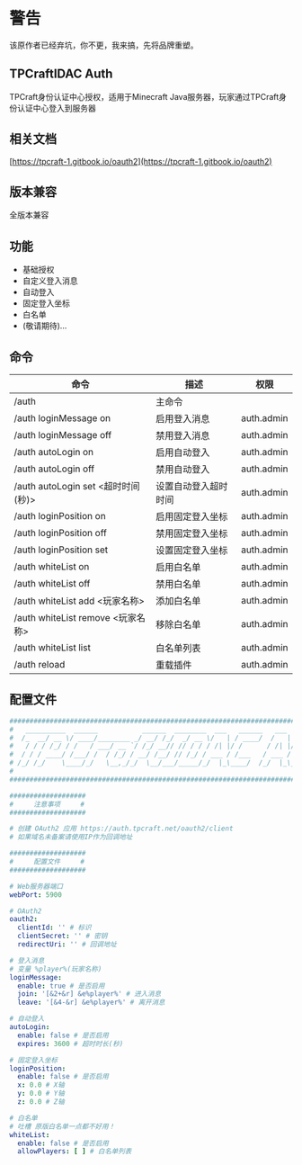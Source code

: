 # 警告
该原作者已经弃坑，你不更，我来搞，先将品牌重塑。

## TPCraftIDAC Auth

TPCraft身份认证中心授权，适用于Minecraft Java服务器，玩家通过TPCraft身份认证中心登入到服务器

## 相关文档

[https://tpcraft-1.gitbook.io/oauth2](https://tpcraft-1.gitbook.io/oauth2)

## 版本兼容

全版本兼容

## 功能

- 基础授权
- 自定义登入消息
- 自动登入
- 固定登入坐标
- 白名单
- (敬请期待)...

## 命令

| 命令                            | 描述         | 权限         |
|-------------------------------|------------|------------|
| /auth                         | 主命令        |            |
| /auth loginMessage on         | 启用登入消息     | auth.admin |
| /auth loginMessage off        | 禁用登入消息     | auth.admin |
| /auth autoLogin on            | 启用自动登入     | auth.admin |
| /auth autoLogin off           | 禁用自动登入     | auth.admin |
| /auth autoLogin set <超时时间(秒)> | 设置自动登入超时时间 | auth.admin |
| /auth loginPosition on        | 启用固定登入坐标   | auth.admin |
| /auth loginPosition off       | 禁用固定登入坐标   | auth.admin |
| /auth loginPosition set       | 设置固定登入坐标   | auth.admin |
| /auth whiteList on            | 启用白名单      | auth.admin |
| /auth whiteList off           | 禁用白名单      | auth.admin |
| /auth whiteList add <玩家名称>    | 添加白名单      | auth.admin |
| /auth whiteList remove <玩家名称> | 移除白名单      | auth.admin |
| /auth whiteList list          | 白名单列表      | auth.admin |
| /auth reload                  | 重载插件       | auth.admin |

## 配置文件

``` yml
########################################################################################
#   __________  ______           ______  ________  ___   ______   ___         __  __   #
#  /_  __/ __ \/ ____/________ _/ __/ /_/  _/ __ \/   | / ____/  /   | __  __/ /_/ /_  #
#   / / / /_/ / /   / ___/ __ `/ /_/ __// // / / / /| |/ /      / /| |/ / / / __/ __ \ #
#  / / / ____/ /___/ /  / /_/ / __/ /__/ // /_/ / ___ / /___   / ___ / /_/ / /_/ / / / #
# /_/ /_/    \____/_/   \__,_/_/  \__/___/_____/_/  |_\____/  /_/  |_\__,_/\__/_/ /_/  #
#                                                                                      #
########################################################################################

###################
#     注意事项     #
###################

# 创建 OAuth2 应用 https://auth.tpcraft.net/oauth2/client
# 如果域名未备案请使用IP作为回调地址

###################
#     配置文件     #
###################

# Web服务器端口
webPort: 5900

# OAuth2
oauth2:
  clientId: '' # 标识
  clientSecret: '' # 密钥
  redirectUri: '' # 回调地址

# 登入消息
# 变量 %player%(玩家名称)
loginMessage:
  enable: true # 是否启用
  join: '[&2+&r] &e%player%' # 进入消息
  leave: '[&4-&r] &e%player%' # 离开消息

# 自动登入
autoLogin:
  enable: false # 是否启用
  expires: 3600 # 超时时长(秒)

# 固定登入坐标
loginPosition:
  enable: false # 是否启用
  x: 0.0 # X轴
  y: 0.0 # Y轴
  z: 0.0 # Z轴

# 白名单
# 吐槽 原版白名单一点都不好用！
whiteList:
  enable: false # 是否启用
  allowPlayers: [ ] # 白名单列表
```
